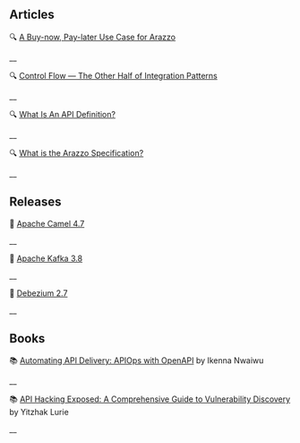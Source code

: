## Articles
🔍 [A Buy-now, Pay-later Use Case for Arazzo](https://www.openapis.org/blog/2024/07/19/buy-now-pay-later-arazzo)

__

🔍 [Control Flow — The Other Half of Integration Patterns](https://www.enterpriseintegrationpatterns.com/ramblings/queues_control_flow.html)

__

🔍 [What Is An API Definition?](https://nordicapis.com/what-is-an-api-definition/)

__


🔍 [What is the Arazzo Specification?](https://nordicapis.com/what-is-the-arazzo-specification/)

__

## Releases


🚀 [Apache Camel 4.7](https://camel.apache.org/blog/2024/07/camel47-whatsnew/)

__

🚀 [Apache Kafka 3.8](https://kafka.apache.org/blog#apache_kafka_380_release_announcement)

__

🚀 [Debezium 2.7](https://debezium.io/blog/2024/07/01/debezium-2-7-final-released/)

__

## Books

📚 [Automating API Delivery: APIOps with OpenAPI](https://a.co/d/fqNklLA) by Ikenna Nwaiwu

__

📚 [API Hacking Exposed: A Comprehensive Guide to Vulnerability Discovery](https://a.co/d/4evjKQv) by Yitzhak Lurie

__